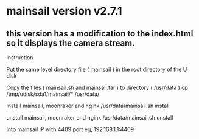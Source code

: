 # mainsail version v2.7.1

## this version has a modification to the index.html so it displays the camera stream.



Instruction

Put the same level directory file ( mainsail ) in the root directory of the U disk

Copy the files ( mainsail.sh and mainsail.tar ) to directory ( /usr/data )
cp /tmp/udisk/sda1/mainsail/* /usr/data/

Install mainsail, moonraker and nginx
/usr/data/mainsail.sh install

unstall mainsail, moonraker and nginx
/usr/data/mainsail.sh unstall

Into mainsail
IP with 4409 port
eg, 192.168.1.1:4409
